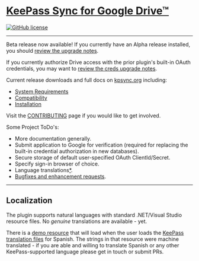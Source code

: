 # [KeePass Sync for Google Drive™](https://kpsync.org)

[![GitHub license](https://img.shields.io/github/license/walterpg/google-drive-sync)](https://raw.githubusercontent.com/walterpg/google-drive-sync/master/LICENSE)

---
Beta release now available! If you currently have an Alpha release
installed, you should
[review the upgrade notes](https://kpsync.org/install/upgrade0).

If you currently authorize Drive access with the prior plugin's built-in
OAuth credentials, you may want to
[review the creds upgrade notes](https://kpsync.org/install/upgrade1).

Current release downloads and full docs on [kpsync.org](https://kpsync.org) including:
* [System Requirements](https://kpsync.org/install/require)
* [Compatibility](https://kpsync.org/install/require#compatibility-with-google-sync-plugin)
* [Installation](https://kpsync.org/install/normal)

Visit the [CONTRIBUTING](https://github.com/walterpg/google-drive-sync/blob/master/CONTRIBUTING.md) page if you would like to get involved.

Some Project ToDo's:
* More documentation generally.
* Submit application to Google for verification (required for replacing the built-in credential authorization in new databases).
* Secure storage of default user-specified OAuth ClientId/Secret.
* Specify sign-in browser of choice.
* Language translations[*](#localization).
* [Bugfixes and enhancement requests](https://github.com/walterpg/google-drive-sync/issues).

---
## Localization
The plugin supports natural languages with standard .NET/Visual 
Studio resource files.  No *genuine* translations are available - yet.
  
There is a 
[demo resource](https://github.com/walterpg/google-drive-sync/blob/master/src/Strings.es.resx)
that will load when the user loads the 
[KeePass translation files](https://keepass.info/translations.html) for Spanish.
The strings in that resource were machine translated - if you are able and willing to translate
Spanish or any other KeePass-supported language please get in touch or submit PRs.
